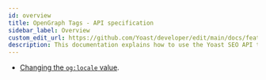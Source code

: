 ```yaml
---
id: overview
title: OpenGraph Tags - API specification
sidebar_label: Overview
custom_edit_url: https://github.com/Yoast/developer/edit/main/docs/features/opengraph/api/overview.md
description: This documentation explains how to use the Yoast SEO API to influence the values of, and which OpenGraph tags Yoast SEO generates and outputs.
---
```


* [Changing the `og:locale` value](changing-og-locale-output.md).
